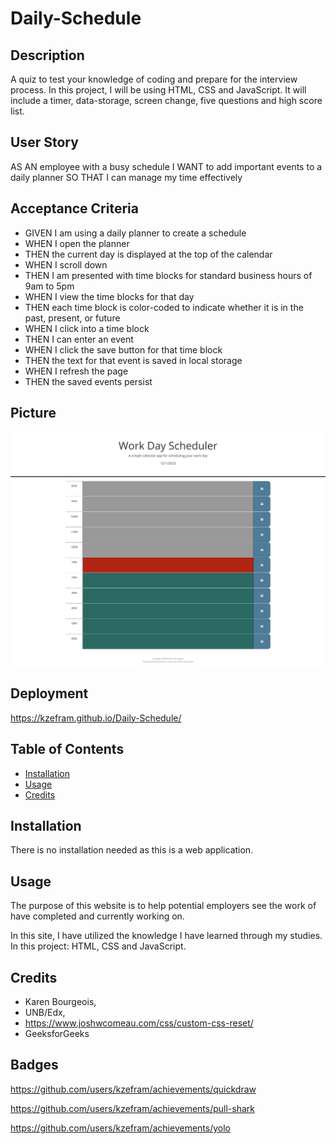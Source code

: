 # Daily-Schedule

## Description

A quiz to test your knowledge of coding and prepare for the interview process. In this project, I will be using HTML, CSS and JavaScript. It will include a timer, data-storage, screen change, five questions and high score list.

## User Story

AS AN employee with a busy schedule
I WANT to add important events to a daily planner
SO THAT I can manage my time effectively

## Acceptance Criteria

- GIVEN I am using a daily planner to create a schedule
- WHEN I open the planner
- THEN the current day is displayed at the top of the calendar
- WHEN I scroll down
- THEN I am presented with time blocks for standard business hours of 9am to 5pm
- WHEN I view the time blocks for that day
- THEN each time block is color-coded to indicate whether it is in the past, present, or future
- WHEN I click into a time block
- THEN I can enter an event
- WHEN I click the save button for that time block
- THEN the text for that event is saved in local storage
- WHEN I refresh the page
- THEN the saved events persist

## Picture

![Picture of full page of Daily Schedule](image.png)

## Deployment

https://kzefram.github.io/Daily-Schedule/

## Table of Contents

- [Installation](#installation)
- [Usage](#usage)
- [Credits](#credits)

## Installation

There is no installation needed as this is a web application.

## Usage

The purpose of this website is to help potential employers see the work of have completed and currently working on.

In this site, I have utilized the knowledge I have learned through my studies. In this project: HTML, CSS and JavaScript.

## Credits

- Karen Bourgeois,
- UNB/Edx,
- https://www.joshwcomeau.com/css/custom-css-reset/
- GeeksforGeeks

## Badges

https://github.com/users/kzefram/achievements/quickdraw

https://github.com/users/kzefram/achievements/pull-shark

https://github.com/users/kzefram/achievements/yolo
